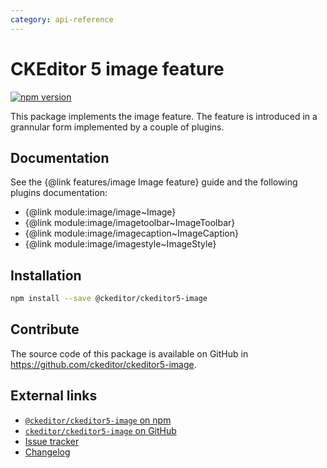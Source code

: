 ```yaml
---
category: api-reference
---
```


# CKEditor 5 image feature

[![npm version](https://badge.fury.io/js/%40ckeditor%2Fckeditor5-image.svg)](https://www.npmjs.com/package/@ckeditor/ckeditor5-image)

This package implements the image feature. The feature is introduced in a grannular form implemented by a couple of plugins.

## Documentation

See the {@link features/image Image feature} guide and the following plugins documentation:

* {@link module:image/image~Image}
* {@link module:image/imagetoolbar~ImageToolbar}
* {@link module:image/imagecaption~ImageCaption}
* {@link module:image/imagestyle~ImageStyle}

## Installation

```bash
npm install --save @ckeditor/ckeditor5-image
```

## Contribute

The source code of this package is available on GitHub in https://github.com/ckeditor/ckeditor5-image.

## External links

* [`@ckeditor/ckeditor5-image` on npm](https://www.npmjs.com/package/@ckeditor/ckeditor5-image)
* [`ckeditor/ckeditor5-image` on GitHub](https://github.com/ckeditor/ckeditor5-image)
* [Issue tracker](https://github.com/ckeditor/ckeditor5-image/issues)
* [Changelog](https://github.com/ckeditor/ckeditor5-image/blob/master/CHANGELOG.md)
